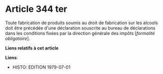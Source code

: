 # Article 344 ter

Toute fabrication de produits soumis au droit de fabrication sur les alcools doit être précédée d'une déclaration souscrite
au bureau de déclarations dans les conditions fixées par la direction générale des impôts [*formalité obligatoire*].

**Liens relatifs à cet article**

**Liens**:

  - HISTO: EDITION 1979-07-01
